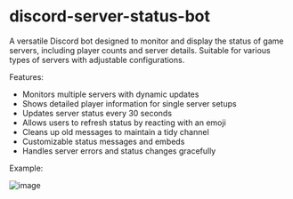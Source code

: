 # discord-server-status-bot

A versatile Discord bot designed to monitor and display the status of game servers, including player counts and server details. Suitable for various types of servers with adjustable configurations.

Features:
- Monitors multiple servers with dynamic updates
- Shows detailed player information for single server setups
- Updates server status every 30 seconds
- Allows users to refresh status by reacting with an emoji
- Cleans up old messages to maintain a tidy channel
- Customizable status messages and embeds
- Handles server errors and status changes gracefully

Example:

![image](https://user-images.githubusercontent.com/69946827/176722704-f91a2050-6455-44e7-973f-e3ce3c276bb5.png)
